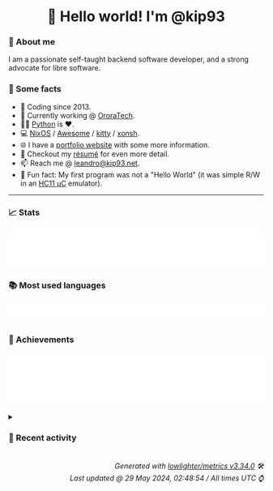 <!-- README template, populated using this action:
     https://github.com/kip93/kip93/blob/main/.github/workflows/readme.yml. -->

<h1 align="center">👋 Hello world! I'm @kip93</h1> <!-- LOGIN => username -->

### 👤 About me

I am a passionate self-taught backend software developer, and a strong advocate for libre software.


### 💬 Some facts

* 📅 Coding since 2013.
* 💼 Currently working @ [OroraTech](https://ororatech.com/).
* 👨‍💻 [Python](https://github.com/search?q=user%3Akip93&l=python) is ❤️. <!-- LOGIN => username -->
* 💻 [NixOS](https://github.com/NixOS/) /
     [Awesome](https://github.com/awesomeWM/) /
     [kitty](https://github.com/kovidgoyal/kitty/) /
     [xonsh](https://github.com/xonsh/).
* 🌐 I have a [portfolio website](https://kip93.net/) with some more information.
* 📝 Checkout my [résumé](https://kip93.net/resume/) for even more detail.
* 📫 Reach me @ [leandro@kip93.net](mailto:leandro@kip93.net).
* 🎲 Fun fact: My first program was not a "Hello World" (it was simple R/W in an [HC11 µC](https://en.wikipedia.org/wiki/68HC11) emulator).


-----------------------------------------------------------------------------------------------------------------------


### 📈 Stats

![](./stats.svg)


### 📚 Most used languages <!-- by percentage, in decreasing order -->

![](./languages.svg)


### 🏅 Achievements

![](./achievements.svg)


<details> <!-- Last activity -->
<!-- Almost verbatim copy of https://github.com/lowlighter/metrics/blob/latest/source/templates/markdown/partials/activity.ejs, but restructured to be foldable. -->
<summary><h3>📰 Recent activity</h3></summary>

* ➡️ Pushed 9444 commits in [OroraTech/nixpkgs](https://github.com/OroraTech/nixpkgs) on branch `master`
  * [#1b45be7](https://github.com/OroraTech/nixpkgs/commit/1b45be7) kubebuilder: 3.15.0 -&gt; 3.15.1
  * [#e071849](https://github.com/OroraTech/nixpkgs/commit/e071849) kyverno: 1.12.1 -&gt; 1.12.2
  * [#9c70938](https://github.com/OroraTech/nixpkgs/commit/9c70938) kubecolor: 0.3.2 -&gt; 0.3.3
  * [#a96a637](https://github.com/OroraTech/nixpkgs/commit/a96a637) kubeseal: 0.26.2 -&gt; 0.26.3
  * [#ca514fe](https://github.com/OroraTech/nixpkgs/commit/ca514fe) kubestroyer: 0.2 -&gt; 0.3.0
  * [#c3931d8](https://github.com/OroraTech/nixpkgs/commit/c3931d8) jaq: 1.3.0 -&gt; 1.4.0
  * [#fc37fd1](https://github.com/OroraTech/nixpkgs/commit/fc37fd1) chromium: 125.0.6422.76 -&gt; 125.0.6422.112

https://chromereleases.googleblog.com/2024/05/stable-channel-update-for-desktop_23.html

This update includes 1 security fix. Google is aware that an exploit for
CVE-2024-5274 exists in the wild.

CVEs:
CVE-2024-5274
  * [#42ddc82](https://github.com/OroraTech/nixpkgs/commit/42ddc82) chromedriver: 125.0.6422.76 -&gt; 125.0.6422.112
  * [#c39ac51](https://github.com/OroraTech/nixpkgs/commit/c39ac51) gfold: 4.4.1 -&gt; 4.5.0
  * [#db44dc6](https://github.com/OroraTech/nixpkgs/commit/db44dc6) fooyin: 0.4.2 -&gt; 0.4.3
  * [#ddde296](https://github.com/OroraTech/nixpkgs/commit/ddde296) ff2mpv-rust: 1.1.4 -&gt; 1.1.5
  * [#9b7cb95](https://github.com/OroraTech/nixpkgs/commit/9b7cb95) coreth: 0.13.3 -&gt; 0.13.4
  * [#203a48a](https://github.com/OroraTech/nixpkgs/commit/203a48a) pkgs/development: remove unused fetchpatch arguments
  * [#cc8120d](https://github.com/OroraTech/nixpkgs/commit/cc8120d) pkgs/by-name: remove unuseed fetchpatch arguments
  * [#d249d47](https://github.com/OroraTech/nixpkgs/commit/d249d47) cfspeedtest: 1.2.3 -&gt; 1.2.4
  * [#b08ebe2](https://github.com/OroraTech/nixpkgs/commit/b08ebe2) Merge master into haskell-updates
  * [#bfb7a88](https://github.com/OroraTech/nixpkgs/commit/bfb7a88) Merge pull request #314109 from trofi/githooks.tests-fix-eval

githooks.tests: fix eval
  * [#47bdef6](https://github.com/OroraTech/nixpkgs/commit/47bdef6) Merge pull request #311260 from purepani/update-svelte-language-tools

svelte-language-server: Use buildNpmPackage
  * [#fc165a0](https://github.com/OroraTech/nixpkgs/commit/fc165a0) Merge pull request #309524 from r-ryantm/auto-update/enet

enet: 1.3.17 -&gt; 1.3.18
  * [#3de810d](https://github.com/OroraTech/nixpkgs/commit/3de810d) Merge pull request #309724 from r-ryantm/auto-update/secp256k1

secp256k1: 0.4.1 -&gt; 0.5.0
  * *On 27 May 2024, 13:45:25*
* ➡️ Pushed 1 commit in [kip93/cp437-tools](https://github.com/kip93/cp437-tools) on branch `main`
  * [#78aa1e9](https://github.com/kip93/cp437-tools/commit/78aa1e9) Fix direnv shell
  * *On 19 May 2024, 12:24:03*
* ⏺️ Created new branch idea/thumbnailers in [kip93/cp437-tools](https://github.com/kip93/cp437-tools)
  * *On 19 May 2024, 12:23:29*
* ➡️ Pushed 1 commit in [kip93/cp437-tools](https://github.com/kip93/cp437-tools) on branch `main`
  * [#efb49b8](https://github.com/kip93/cp437-tools/commit/efb49b8) Allow cargo build to access the nix cache
  * *On 11 May 2024, 10:40:15*
</details>


<h6 align="right"><em>
    Generated with <a href="https://github.com/lowlighter/metrics/tree/latest/">lowlighter/metrics v3.34.0</a> 🛠️<br> <!-- VERSION => MAJOR.minor.patch -->
    Last updated @ 29 May 2024, 02:48:54 / All times UTC ⌚ <!-- meta.generated => DD/MM/YYYY, hh:mm -->
</em></h6>
